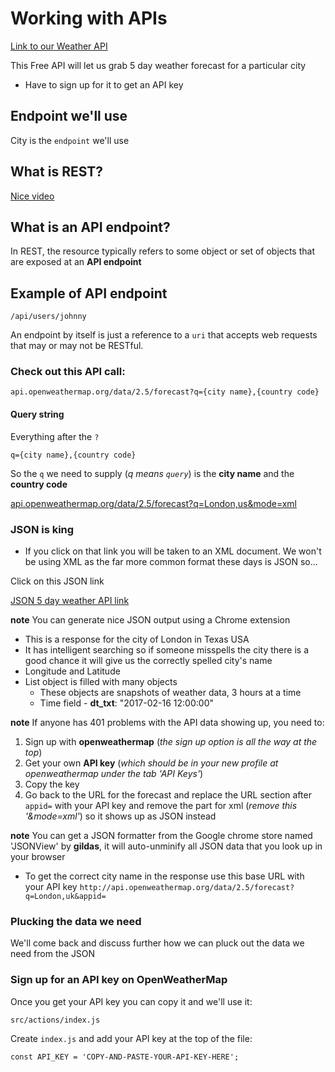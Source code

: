 # Working with APIs
[Link to our Weather API](http://openweathermap.org/forecast5)

This Free API will let us grab 5 day weather forecast for a particular city

* Have to sign up for it to get an API key

## Endpoint we'll use
City is the `endpoint` we'll use

## What is REST?
[Nice video](https://www.youtube.com/watch?v=7YcW25PHnAA)

## What is an API endpoint?
In REST, the resource typically refers to some object or set of objects that are exposed at an **API endpoint**

## Example of API endpoint
`/api/users/johnny`

An endpoint by itself is just a reference to a `uri` that accepts web requests that may or may not be RESTful.

### Check out this API call:
`api.openweathermap.org/data/2.5/forecast?q={city name},{country code}`

#### Query string
Everything after the `?`

`q={city name},{country code}`

So the `q` we need to supply (_q means `query`_) is the **city name** and the **country code**

[api.openweathermap.org/data/2.5/forecast?q=London,us&mode=xml](http://samples.openweathermap.org/data/2.5/forecast?q=London,us&mode=xml&appid=b1b15e88fa797225412429c1c50c122a1)

### JSON is king
* If you click on that link you will be taken to an XML document. We won't be using XML as the far more common format these days is JSON so...

Click on this JSON link

[JSON 5 day weather API link](http://samples.openweathermap.org/data/2.5/forecast?q=London,us&appid=b1b15e88fa797225412429c1c50c122a1)

**note** You can generate nice JSON output using a Chrome extension

* This is a response for the city of London in Texas USA
* It has intelligent searching so if someone misspells the city there is a good chance it will give us the correctly spelled city's name
* Longitude and Latitude
* List object is filled with many objects
    - These objects are snapshots of weather data, 3 hours at a time
    - Time field - **dt_txt**: "2017-02-16 12:00:00"

**note** If anyone has 401 problems with the API data showing up, you need to:

1. Sign up with **openweathermap** (_the sign up option is all the way at the top_)
2. Get your own **API key** (_which should be in your new profile at openweathermap under the tab 'API Keys'_)
3. Copy the key
4. Go back to the URL for the forecast and replace the URL section after `appid=` with your API key and remove the part for xml (_remove this '&mode=xml'_) so it shows up as JSON instead

**note** You can get a JSON formatter from the Google chrome store named 'JSONView' by **gildas**, it will auto-unminify all JSON data that you look up in your browser

* To get the correct city name in the response use this base URL with your API key `http://api.openweathermap.org/data/2.5/forecast?q=London,uk&appid=`

### Plucking the data we need
We'll come back and discuss further how we can pluck out the data we need from the JSON

### Sign up for an API key on OpenWeatherMap
Once you get your API key you can copy it and we'll use it:

`src/actions/index.js`

Create `index.js` and add your API key at the top of the file:

`const API_KEY = 'COPY-AND-PASTE-YOUR-API-KEY-HERE';`

